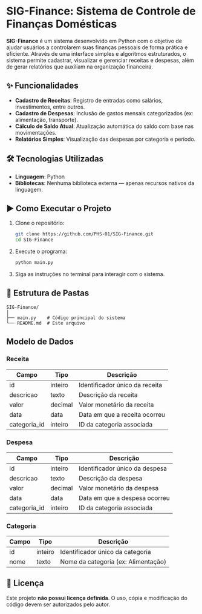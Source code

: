 # SIG-Finance: Sistema de Controle de Finanças Domésticas

**SIG-Finance** é um sistema desenvolvido em Python com o objetivo de ajudar usuários a controlarem suas finanças pessoais de forma prática e eficiente. Através de uma interface simples e algoritmos estruturados, o sistema permite cadastrar, visualizar e gerenciar receitas e despesas, além de gerar relatórios que auxiliam na organização financeira.

## ✨ Funcionalidades

- **Cadastro de Receitas**: Registro de entradas como salários, investimentos, entre outros.
- **Cadastro de Despesas**: Inclusão de gastos mensais categorizados (ex: alimentação, transporte).
- **Cálculo de Saldo Atual**: Atualização automática do saldo com base nas movimentações.
- **Relatórios Simples**: Visualização das despesas por categoria e período.

## 🛠 Tecnologias Utilizadas

- **Linguagem**: Python
- **Bibliotecas**: Nenhuma biblioteca externa — apenas recursos nativos da linguagem.

## ▶️ Como Executar o Projeto

1. Clone o repositório:
   ```bash
   git clone https://github.com/PHS-01/SIG-Finance.git
   cd SIG-Finance
   ```

2. Execute o programa:
   ```bash
   python main.py
   ```

3. Siga as instruções no terminal para interagir com o sistema.

## 📁 Estrutura de Pastas

```
SIG-Finance/
│
├── main.py    # Código principal do sistema
└── README.md  # Este arquivo
```

## Modelo de Dados

### Receita

| Campo         | Tipo         | Descrição                        |
|---------------|--------------|----------------------------------|
| id            | inteiro      | Identificador único da receita   |
| descricao     | texto        | Descrição da receita             |
| valor         | decimal      | Valor monetário da receita       |
| data          | data         | Data em que a receita ocorreu    |
| categoria_id  | inteiro      | ID da categoria associada        |

### Despesa

| Campo         | Tipo         | Descrição                         |
|---------------|--------------|-----------------------------------|
| id            | inteiro      | Identificador único da despesa    |
| descricao     | texto        | Descrição da despesa              |
| valor         | decimal      | Valor monetário da despesa        |
| data          | data         | Data em que a despesa ocorreu     |
| categoria_id  | inteiro      | ID da categoria associada         |

### Categoria

| Campo         | Tipo         | Descrição                              |
|---------------|--------------|----------------------------------------|
| id            | inteiro      | Identificador único da categoria       |
| nome          | texto        | Nome da categoria (ex: Alimentação)    |

## 📄 Licença

Este projeto **não possui licença definida**. O uso, cópia e modificação do código devem ser autorizados pelo autor.
